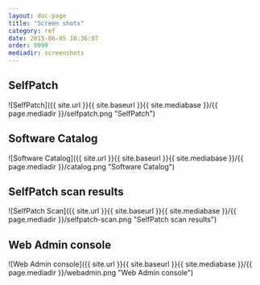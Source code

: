 ```yaml
---
layout: doc-page
title: "Screen shots"
category: ref
date: 2015-06-05 16:36:07
order: 9999
mediadir: screenshots
---
```


## SelfPatch
![SelfPatch]({{ site.url }}{{ site.baseurl }}{{ site.mediabase }}/{{ page.mediadir }}/selfpatch.png "SelfPatch")

## Software Catalog
![Software Catalog]({{ site.url }}{{ site.baseurl }}{{ site.mediabase }}/{{ page.mediadir }}/catalog.png "Software Catalog")

## SelfPatch scan results
![SelfPatch Scan]({{ site.url }}{{ site.baseurl }}{{ site.mediabase }}/{{ page.mediadir }}/selfpatch-scan.png "SelfPatch scan results")

## Web Admin console
![Web Admin console]({{ site.url }}{{ site.baseurl }}{{ site.mediabase }}/{{ page.mediadir }}/webadmin.png "Web Admin console")